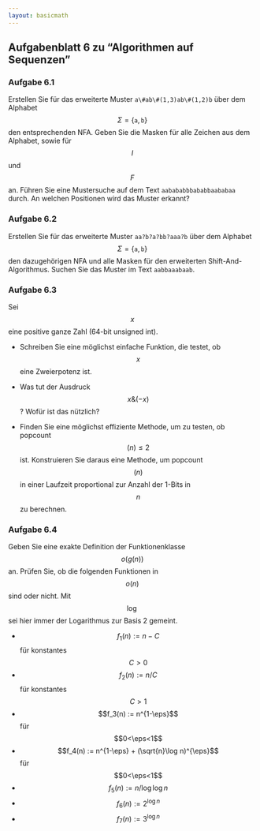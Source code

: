 ```yaml
---
layout: basicmath
---
```


## Aufgabenblatt 6 zu “Algorithmen auf Sequenzen”


### Aufgabe 6.1

Erstellen Sie für das erweiterte Muster ``a\#ab\#(1,3)ab\#(1,2)b`` über dem Alphabet $$\Sigma = \{\texttt{a}, \texttt{b}\}$$ den entsprechenden NFA.
Geben Sie die Masken für alle Zeichen aus dem Alphabet, sowie für $$I$$ und $$F$$ an.
Führen Sie eine Mustersuche auf dem Text ``aabababbbababbaababaa`` durch.
An welchen Positionen wird das Muster erkannt?


### Aufgabe 6.2

Erstellen Sie für das erweiterte Muster ``aa?b?a?bb?aaa?b`` über dem Alphabet $$\Sigma = \{\texttt{a}, \texttt{b}\}$$ den dazugehörigen NFA und alle Masken für den erweiterten Shift-And-Algorithmus.
Suchen Sie das Muster im Text ``aabbaaabaab``.


### Aufgabe 6.3

Sei $$x$$ eine positive ganze Zahl (64-bit unsigned int).

* Schreiben Sie eine möglichst einfache Funktion, die testet, ob $$x$$ eine Zweierpotenz ist.

* Was tut der Ausdruck $$x \& (-x)$$?
Wofür ist das nützlich?

* Finden Sie eine möglichst effiziente Methode, um zu testen, ob popcount$$(n)\leq 2$$ ist.
Konstruieren Sie daraus eine Methode, um popcount$$(n)$$ in einer Laufzeit proportional zur Anzahl der 1-Bits in $$n$$ zu berechnen.


### Aufgabe 6.4

Geben Sie eine exakte Definition der Funktionenklasse $$o(g(n))$$ an.
Prüfen Sie, ob die folgenden Funktionen in $$o(n)$$ sind oder nicht.
Mit $$\log$$ sei hier immer der Logarithmus zur Basis 2 gemeint.

- $$f_1(n) := n - C$$ für konstantes $$C>0$$
- $$f_2(n) := n / C$$ für konstantes $$C>1$$
- $$f_3(n) := n^{1-\eps}$$ für $$0<\eps<1$$
- $$f_4(n) := n^{1-\eps} + (\sqrt{n}\log n)^{\eps}$$ für $$0<\eps<1$$
- $$f_5(n) := n / \log \log n$$
- $$f_6(n) := 2^{\log n}$$
- $$f_7(n) := 3^{\log n}$$

